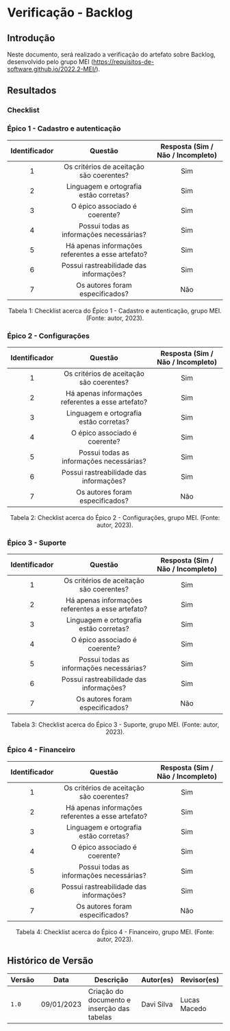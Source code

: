 # Verificação - Backlog

## Introdução

Neste documento, será realizado a verificação do artefato sobre Backlog, desenvolvido pelo grupo MEI (<https://requisitos-de-software.github.io/2022.2-MEI/>).

## Resultados

### Checklist

### Épico 1 - Cadastro e autenticação

| Identificador |                      Questão                      | Resposta (Sim / Não / Incompleto) |
| :-----------: | :-----------------------------------------------: | :-------------------------------: |
|       1       |     Os critérios de aceitação são coerentes?      |                Sim                 |
|       2       |      Linguagem e ortografia estão corretas?       |                Sim                 |
|       3       |           O épico associado é coerente?           |                Sim                 |
|       4       |     Possui todas as informações necessárias?      |                Sim                 |
|       5       | Há apenas informações referentes a esse artefato? |                Sim                 |
|       6       |      Possui rastreabilidade das informações?      |                Sim                 |
|       7       |          Os autores foram especificados?          |                 Não                 |

<div style="text-align: center">
<p>
Tabela 1: Checklist acerca do Épico 1 - Cadastro e autenticação, grupo MEI. (Fonte: autor, 2023).
</p>
</div>

### Épico 2 - Configurações

| Identificador |                      Questão                      | Resposta (Sim / Não / Incompleto) |
| :-----------: | :-----------------------------------------------: | :-------------------------------: |
|       1       |     Os critérios de aceitação são coerentes?      |                Sim                 |
|       2       | Há apenas informações referentes a esse artefato? |                Sim                 |
|       3       |      Linguagem e ortografia estão corretas?       |                Sim                 |
|       4       |           O épico associado é coerente?           |                Sim                 |
|       5       |     Possui todas as informações necessárias?      |                Sim                 |
|       6       |      Possui rastreabilidade das informações?      |                Sim                 |
|       7       |          Os autores foram especificados?          |                 Não                 |

<div style="text-align: center">
<p>
Tabela 2: Checklist acerca do Épico 2 - Configurações, grupo MEI. (Fonte: autor, 2023).
</p>
</div>

### Épico 3 - Suporte

| Identificador |                      Questão                      | Resposta (Sim / Não / Incompleto) |
| :-----------: | :-----------------------------------------------: | :-------------------------------: |
|       1       |     Os critérios de aceitação são coerentes?      |                Sim                 |
|       2       | Há apenas informações referentes a esse artefato? |                Sim                 |
|       3       |      Linguagem e ortografia estão corretas?       |                Sim                 |
|       4       |           O épico associado é coerente?           |                Sim                 |
|       5       |     Possui todas as informações necessárias?      |                Sim                 |
|       6       |      Possui rastreabilidade das informações?      |                Sim                 |
|       7       |          Os autores foram especificados?          |                 Não                 |

<div style="text-align: center">
<p>
Tabela 3: Checklist acerca do Épico 3 - Suporte, grupo MEI. (Fonte: autor, 2023).
</p>
</div>

### Épico 4 - Financeiro

| Identificador |                      Questão                      | Resposta (Sim / Não / Incompleto) |
| :-----------: | :-----------------------------------------------: | :-------------------------------: |
|       1       |     Os critérios de aceitação são coerentes?      |                Sim                 |
|       2       | Há apenas informações referentes a esse artefato? |                Sim                 |
|       3       |      Linguagem e ortografia estão corretas?       |                Sim                 |
|       4       |           O épico associado é coerente?           |                Sim                 |
|       5       |     Possui todas as informações necessárias?      |                Sim                 |
|       6       |      Possui rastreabilidade das informações?      |                Sim                 |
|       7       |          Os autores foram especificados?          |                 Não                 |

<div style="text-align: center">
<p>
Tabela 4: Checklist acerca do Épico 4 - Financeiro, grupo MEI. (Fonte: autor, 2023).
</p>
</div>

## Histórico de Versão

| Versão | Data          | Descrição                          | Autor(es)     |  Revisor(es)  |
| ------ | ------------- | ---------------------------------- | ------------- | ------------- |
| `1.0`  | 09/01/2023 | Criação do documento e inserção das tabelas | Davi Silva | Lucas Macedo |
